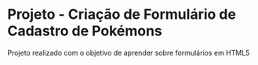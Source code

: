 # Projeto - Criação de Formulário de Cadastro de Pokémons

Projeto realizado com o objetivo de aprender sobre formulários em HTML5